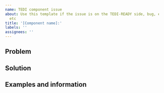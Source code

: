 ```yaml
---
name: TEDI component issue
about: Use this template if the issue is on the TEDI-READY side, bug, enhancement
  etc
title: '[Component name]:'
labels: ''
assignees: ''
---
```


## Problem

## Solution

## Examples and information
